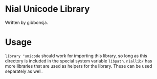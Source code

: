 # Nial Unicode Library

Written by gibbonsja.

# Usage
`library "unicode` should work for importing this library, so long as this directory is included in the special system variable `libpath`.
`niallib/` has more libraries that are used as helpers for the library. These can be used separately as well.
